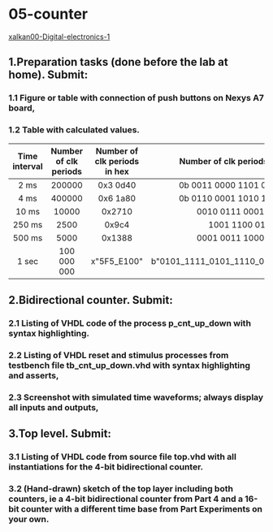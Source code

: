 # 05-counter
[xalkan00-Digital-electronics-1](https://github.com/xalkan00/Digital-electronics-1)

## 1.Preparation tasks (done before the lab at home). Submit:

### 1.1 Figure or table with connection of push buttons on Nexys A7 board,
### 1.2 Table with calculated values.

   | **Time interval** | **Number of clk periods** | **Number of clk periods in hex** | **Number of clk periods in binary** |
   | :-: | :-: | :-: | :-: |
   | 2&nbsp;ms | 200000 | 0x3 0d40 | 0b 0011 0000 1101 0100 0000 |
   | 4&nbsp;ms | 400000 | 0x6 1a80 | 0b 0110 0001 1010 1000 0000 |
   | 10&nbsp;ms | 10000 | 0x2710| 0010 0111 0001 0000 |
   | 250&nbsp;ms | 2500 | 0x9c4| 1001 1100 0100 |
   | 500&nbsp;ms | 5000 | 0x1388| 0001 0011 1000 1000 |
   | 1&nbsp;sec | 100 000 000 | x"5F5_E100" | b"0101_1111_0101_1110_0001_0000_0000" |


## 2.Bidirectional counter. Submit:

### 2.1 Listing of VHDL code of the process p_cnt_up_down with syntax highlighting.
### 2.2 Listing of VHDL reset and stimulus processes from testbench file tb_cnt_up_down.vhd with syntax highlighting and asserts,
### 2.3 Screenshot with simulated time waveforms; always display all inputs and outputs,


## 3.Top level. Submit:

### 3.1 Listing of VHDL code from source file top.vhd with all instantiations for the 4-bit bidirectional counter.
### 3.2 (Hand-drawn) sketch of the top layer including both counters, ie a 4-bit bidirectional counter from Part 4 and a 16-bit counter with a different time base from Part Experiments on your own.
